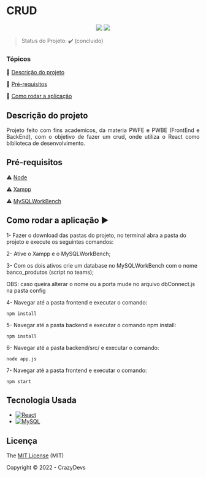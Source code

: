 <h1>CRUD</h1>

<p align="center">
  <img src="https://img.shields.io/static/v1?label=react&message=framework&color=blue&style=for-the-badge&logo=REACT"/>
  <img src="http://img.shields.io/static/v1?label=License&message=MIT&color=green&style=for-the-badge"/>
</p>

> Status do Projeto: :heavy_check_mark: (concluido)

### Tópicos 

:small_blue_diamond: [Descrição do projeto](#descrição-do-projeto)

:small_blue_diamond: [Pré-requisitos](#pré-requisitos)

:small_blue_diamond: [Como rodar a aplicação](#como-rodar-a-aplicação-arrow_forward)

## Descrição do projeto 

<p align="justify">
  Projeto feito com fins academicos, da materia PWFE e PWBE (FrontEnd e BackEnd), com o objetivo de fazer um crud, onde utiliza o React como biblioteca de desenvolvimento.
</p>

## Pré-requisitos

:warning: [Node](https://nodejs.org/en/download/)

:warning: [Xampp](https://www.apachefriends.org/download.html)

:warning: [MySQLWorkBench](https://dev.mysql.com/downloads/workbench/)

## Como rodar a aplicação :arrow_forward:



1- Fazer o download das pastas do projeto, no terminal abra a pasta do projeto e execute os seguintes comandos:

2- Ative o Xampp e  o MySQLWorkBench;

3- Com os dois ativos crie um database no MySQLWorkBench com o nome banco_produtos (script no teams);

OBS: caso queira alterar o nome ou a porta mude no arquivo dbConnect.js na pasta config

4- Navegar até a pasta frontend e executar o comando:
```
npm install
```

5- Navegar até a pasta backend e executar o comando npm install:
```
npm install
```

6- Navegar até a pasta backend/src/ e executar o comando:
```
node app.js
```

7- Navegar até a pasta frontend e executar o comando:
```
npm start
```


## Tecnologia Usada

- [![React](https://img.shields.io/badge/React-20232A?style=for-the-badge&logo=react&logoColor=61DAFB)](https://pt-br.reactjs.org)
- [![MySQL](https://img.shields.io/badge/MySQL-005C84?style=for-the-badge&logo=mysql&logoColor=white)](https://www.mysql.com)


## Licença 

The [MIT License]() (MIT)

Copyright :copyright: 2022 - CrazyDevs
